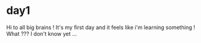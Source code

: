 # day1
Hi to all big brains !
It's my first day and it feels like i'm learning something ! What ??? I don't know yet ...
